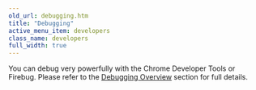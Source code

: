 ```yaml
---
old_url: debugging.htm
title: "Debugging"
active_menu_item: developers
class_name: developers
full_width: true
---
```



You can debug very powerfully with the Chrome Developer Tools or Firebug. Please refer to the [Debugging Overview](/developers/documentation/scripting-apis/client-scripting-overview/debugging-ac-scripts/) section for full details.

